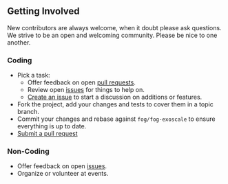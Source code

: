 ## Getting Involved

New contributors are always welcome, when it doubt please ask questions. We strive to be an open and welcoming community. Please be nice to one another.

### Coding

* Pick a task:
  * Offer feedback on open [pull requests](https://github.com/fog/fog-exoscale/pulls).
  * Review open [issues](https://github.com/fog/fog-exoscale/issues) for things to help on.
  * [Create an issue](https://github.com/fog/fog-exoscale/issues/new) to start a discussion on additions or features.
* Fork the project, add your changes and tests to cover them in a topic branch.
* Commit your changes and rebase against `fog/fog-exoscale` to ensure everything is up to date.
* [Submit a pull request](https://github.com/fog/fog-exoscale/compare/)

### Non-Coding

* Offer feedback on open [issues](https://github.com/fog/fog-exoscale/issues).
* Organize or volunteer at events.